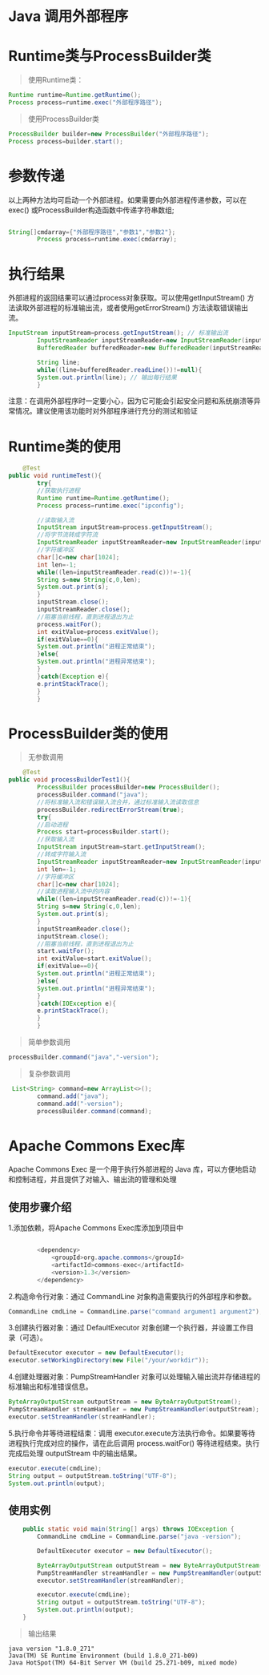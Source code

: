# Java 调用外部程序

# Runtime类与ProcessBuilder类

> 使用Runtime类：

```java
Runtime runtime=Runtime.getRuntime();
Process process=runtime.exec("外部程序路径");
```

> 使用ProcessBuilder类

```java
ProcessBuilder builder=new ProcessBuilder("外部程序路径");
Process process=builder.start();

```

# 参数传递

以上两种方法均可启动一个外部进程。如果需要向外部进程传递参数，可以在exec() 或ProcessBuilder构造函数中传递字符串数组;

````java

String[]cmdarray={"外部程序路径","参数1","参数2"};
        Process process=runtime.exec(cmdarray);


````

# 执行结果

外部进程的返回结果可以通过process对象获取。可以使用getInputStream() 方法读取外部进程的标准输出流，或者使用getErrorStream()
方法读取错误输出流。

```java
InputStream inputStream=process.getInputStream(); // 标准输出流
        InputStreamReader inputStreamReader=new InputStreamReader(inputStream);
        BufferedReader bufferedReader=new BufferedReader(inputStreamReader);

        String line;
        while((line=bufferedReader.readLine())!=null){
        System.out.println(line); // 输出每行结果
        }

```

注意：在调用外部程序时一定要小心，因为它可能会引起安全问题和系统崩溃等异常情况。建议使用该功能时对外部程序进行充分的测试和验证

# Runtime类的使用

```java
    @Test
public void runtimeTest(){
        try{
        //获取执行进程
        Runtime runtime=Runtime.getRuntime();
        Process process=runtime.exec("ipconfig");

        //读取输入流
        InputStream inputStream=process.getInputStream();
        //将字节流转成字符流
        InputStreamReader inputStreamReader=new InputStreamReader(inputStream,"gbk");
        //字符缓冲区
        char[]c=new char[1024];
        int len=-1;
        while((len=inputStreamReader.read(c))!=-1){
        String s=new String(c,0,len);
        System.out.print(s);
        }
        inputStream.close();
        inputStreamReader.close();
        //阻塞当前线程，直到进程退出为止
        process.waitFor();
        int exitValue=process.exitValue();
        if(exitValue==0){
        System.out.println("进程正常结束");
        }else{
        System.out.println("进程异常结束");
        }
        }catch(Exception e){
        e.printStackTrace();
        }
        }

```

# ProcessBuilder类的使用

> 无参数调用

```java
    @Test
public void processBuilderTest1(){
        ProcessBuilder processBuilder=new ProcessBuilder();
        processBuilder.command("java");
        //将标准输入流和错误输入流合并，通过标准输入流读取信息
        processBuilder.redirectErrorStream(true);
        try{
        //启动进程
        Process start=processBuilder.start();
        //获取输入流
        InputStream inputStream=start.getInputStream();
        //转成字符输入流
        InputStreamReader inputStreamReader=new InputStreamReader(inputStream,"gbk");
        int len=-1;
        //字符缓冲区
        char[]c=new char[1024];
        //读取进程输入流中的内容
        while((len=inputStreamReader.read(c))!=-1){
        String s=new String(c,0,len);
        System.out.print(s);
        }
        inputStreamReader.close();
        inputStream.close();
        //阻塞当前线程，直到进程退出为止
        start.waitFor();
        int exitValue=start.exitValue();
        if(exitValue==0){
        System.out.println("进程正常结束");
        }else{
        System.out.println("进程异常结束");
        }
        }catch(IOException e){
        e.printStackTrace();
        }
        }

```

> 简单参数调用

```java
processBuilder.command("java","-version");

```

> 复杂参数调用

```java
 List<String> command=new ArrayList<>();
        command.add("java");
        command.add("-version");
        processBuilder.command(command);
```


# Apache Commons Exec库


Apache Commons Exec 是一个用于执行外部进程的 Java 库，可以方便地启动和控制进程，并且提供了对输入、输出流的管理和处理


## 使用步骤介绍

1.添加依赖，将Apache Commons Exec库添加到项目中



````java

        <dependency>
            <groupId>org.apache.commons</groupId>
            <artifactId>commons-exec</artifactId>
            <version>1.3</version>
        </dependency>

````


2.构造命令行对象：通过 CommandLine 对象构造需要执行的外部程序和参数。


```java
CommandLine cmdLine = CommandLine.parse("command argument1 argument2");

```

3.创建执行器对象：通过 DefaultExecutor 对象创建一个执行器，并设置工作目录（可选）。

```java
DefaultExecutor executor = new DefaultExecutor();
executor.setWorkingDirectory(new File("/your/workdir"));

```

4.创建处理器对象：PumpStreamHandler 对象可以处理输入输出流并存储进程的标准输出和标准错误信息。

```java
ByteArrayOutputStream outputStream = new ByteArrayOutputStream();
PumpStreamHandler streamHandler = new PumpStreamHandler(outputStream);
executor.setStreamHandler(streamHandler);

```


5.执行命令并等待进程结束：调用 executor.execute方法执行命令。如果要等待进程执行完成对应的操作，请在此后调用 process.waitFor() 等待进程结束。执行完成后处理 outputStream 中的输出结果。


```java
executor.execute(cmdLine);
String output = outputStream.toString("UTF-8");
System.out.println(output);

```


## 使用实例

```java
    public static void main(String[] args) throws IOException {
        CommandLine cmdLine = CommandLine.parse("java -version");

        DefaultExecutor executor = new DefaultExecutor();

        ByteArrayOutputStream outputStream = new ByteArrayOutputStream();
        PumpStreamHandler streamHandler = new PumpStreamHandler(outputStream);
        executor.setStreamHandler(streamHandler);

        executor.execute(cmdLine);
        String output = outputStream.toString("UTF-8");
        System.out.println(output);
    }

```

> 输出结果

```shell
java version "1.8.0_271"
Java(TM) SE Runtime Environment (build 1.8.0_271-b09)
Java HotSpot(TM) 64-Bit Server VM (build 25.271-b09, mixed mode)

```